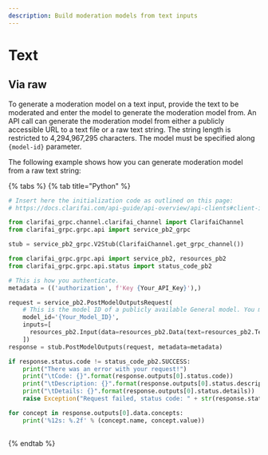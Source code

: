 ```yaml
---
description: Build moderation models from text inputs
---
```


# Text

## Via raw

To generate a moderation model on a text input, provide the text to be moderated and enter the model to generate the moderation model from. An API call can generate the moderation model from either a publicly accessible URL to a text file or a raw text string. The string length is restricted to 4,294,967,295 characters. The model must be specified along `{model-id}` parameter.

The following example shows how you can generate moderation model from a raw text string:

{% tabs %}
{% tab title="Python" %}
```python
# Insert here the initialization code as outlined on this page:
# https://docs.clarifai.com/api-guide/api-overview/api-clients#client-installation-instructions

from clarifai_grpc.channel.clarifai_channel import ClarifaiChannel
from clarifai_grpc.grpc.api import service_pb2_grpc

stub = service_pb2_grpc.V2Stub(ClarifaiChannel.get_grpc_channel())

from clarifai_grpc.grpc.api import service_pb2, resources_pb2
from clarifai_grpc.grpc.api.status import status_code_pb2

# This is how you authenticate.
metadata = (('authorization', f'Key {Your_API_Key}'),)

request = service_pb2.PostModelOutputsRequest(
    # This is the model ID of a publicly available General model. You may use any other public or custom model ID.
    model_id='{Your_Model_ID}',
    inputs=[
      resources_pb2.Input(data=resources_pb2.Data(text=resources_pb2.Text(raw='{Your_RAW_Text}')))
    ])
response = stub.PostModelOutputs(request, metadata=metadata)

if response.status.code != status_code_pb2.SUCCESS:
    print("There was an error with your request!")
    print("\tCode: {}".format(response.outputs[0].status.code))
    print("\tDescription: {}".format(response.outputs[0].status.description))
    print("\tDetails: {}".format(response.outputs[0].status.details))
    raise Exception("Request failed, status code: " + str(response.status.code))

for concept in response.outputs[0].data.concepts:
    print('%12s: %.2f' % (concept.name, concept.value))
 
```
{% endtab %}

